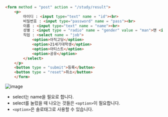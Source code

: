 ```html
<form method = "post" action = "/study/result">
    <p>
        아이디 : <input type="text" name = "id"><br>
        비밀번호 : <input type="password" name = "pass"><br>
        이름 : <input type="text" name = "name"><br>
        성별 : <input type = "radio" name = "gender" value = "man">맨 <input type = "radio" name = "gender" value = "women">우먼<br>
        직업 : <select name = "job">
            <option>아직고딩</option>
            <option>21세기대학생</option>
            <option>아티스트</option>
            <option>공유</option>
        </select>
    </p>
    <button type = "submit">등록</button>
    <button type = "reset">취소</button>
    </form>
```

![image](https://github.com/B-O-P/secondbrain/assets/117426928/38d65505-a660-4305-907c-957f2c120e58)

+ select는 name을 필요로 합니다.
+ select를 눌렀을 때 나오는 것들은 `<option>`이 필요합니다.
+ `<option>`은 솔로태그로 사용할 수 있습니다.

